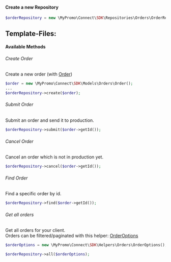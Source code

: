 #### Create a new Repository

```php
$orderRepository = new \MyPromo\Connect\SDK\Repositories\Orders\OrderRepository($client);
```

Template-Files:
- 

#### Available Methods

###### Create Order

Create a new order (with [Order][Order])

```php
$order = new \MyPromo\Connect\SDK\Models\Orders\Order();
...
$orderRepository->create($order);
```

###### Submit Order

Submit an order and send it to production.

```php
$orderRepository->submit($order->getId());
```

###### Cancel Order

Cancel an order which is not in production yet.

```php
$orderRepository->cancel($order->getId());
```

###### Find Order

Find a specific order by id.

```php
$orderRepository->find($order->getId());
```

###### Get all orders

Get all orders for your client.  
Orders can be filtered/paginated with this helper: [OrderOptions][OrderOptions]

```php
$orderOptions = new \MyPromo\Connect\SDK\Helpers\Orders\OrderOptions();

$orderRepository->all($orderOptions);
```

[Order]: ../../Models/Orders/Order.md

[OrderOptions]: ../../Helpers/Orders/OrderOptions.md

